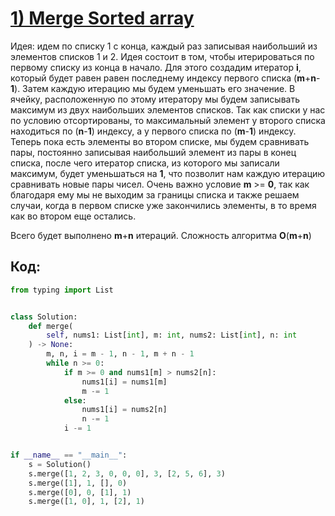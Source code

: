# [**1) Merge Sorted array**](https://leetcode.com/problems/merge-sorted-array/description/)
Идея: идем по списку 1 с конца, каждый раз записывая наибольший из элементов списков 1 и 2.
Идея состоит в том, чтобы итерироваться по первому списку из конца в начало. Для этого создадим итератор **i**, который будет равен равен последнему индексу первого списка (**m**+**n**-**1**). Затем каждую итерацию мы будем уменьшать его значение. В ячейку, расположенную по этому итератору мы будем записывать максимум из двух наибольших элементов списков. Так как списки у нас по условию отсортированы, то максимальный элемент у второго списка находиться по (**n**-**1**) индексу, а у первого списка по (**m**-**1**) индексу. Теперь пока есть элементы во втором списке, мы будем сравнивать пары, постоянно записывая наибольший элемент из пары в конец списка, после чего итератор списка, из которого мы записали максимум, будет уменьшаться на **1**, что позволит нам каждую итерацию сравнивать новые пары чисел. Очень важно условие **m** >= **0**, так как благодаря ему мы не выходим за границы списка и также решаем случаи, когда в первом списке уже закончились элементы, в то время как во втором еще остались.

Всего будет выполнено **m**+**n** итераций. Сложность алгоритма **O**(**m**+**n**)

## Код:
```python
from typing import List


class Solution:
    def merge(
        self, nums1: List[int], m: int, nums2: List[int], n: int
    ) -> None:
        m, n, i = m - 1, n - 1, m + n - 1
        while n >= 0:
            if m >= 0 and nums1[m] > nums2[n]:
                nums1[i] = nums1[m]
                m -= 1
            else:
                nums1[i] = nums2[n]
                n -= 1
            i -= 1


if __name__ == "__main__":
    s = Solution()
    s.merge([1, 2, 3, 0, 0, 0], 3, [2, 5, 6], 3)
    s.merge([1], 1, [], 0)
    s.merge([0], 0, [1], 1)
    s.merge([1, 0], 1, [2], 1)

```

